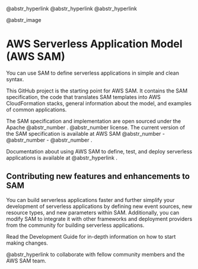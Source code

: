 @abstr_hyperlink @abstr_hyperlink @abstr_hyperlink 

@abstr_image 

# AWS Serverless Application Model (AWS SAM)

You can use SAM to define serverless applications in simple and clean syntax.

This GitHub project is the starting point for AWS SAM. It contains the SAM specification, the code that translates SAM templates into AWS CloudFormation stacks, general information about the model, and examples of common applications.

The SAM specification and implementation are open sourced under the Apache @abstr_number . @abstr_number license. The current version of the SAM specification is available at AWS SAM @abstr_number - @abstr_number - @abstr_number .

Documentation about using AWS SAM to define, test, and deploy serverless applications is available at @abstr_hyperlink .

## Contributing new features and enhancements to SAM

You can build serverless applications faster and further simplify your development of serverless applications by defining new event sources, new resource types, and new parameters within SAM. Additionally, you can modify SAM to integrate it with other frameworks and deployment providers from the community for building serverless applications.

Read the Development Guide for in-depth information on how to start making changes.

@abstr_hyperlink to collaborate with fellow community members and the AWS SAM team.
